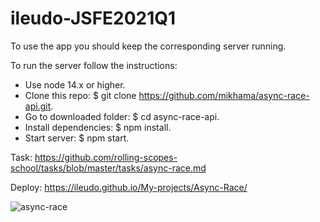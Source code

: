 # ileudo-JSFE2021Q1

To use the app you should keep the corresponding server running.

To run the server follow the instructions:

- Use node 14.x or higher.
- Clone this repo: $ git clone https://github.com/mikhama/async-race-api.git.
- Go to downloaded folder: $ cd async-race-api.
- Install dependencies: $ npm install.
- Start server: $ npm start.

Task: https://github.com/rolling-scopes-school/tasks/blob/master/tasks/async-race.md

Deploy: https://ileudo.github.io/My-projects/Async-Race/

![async-race](https://user-images.githubusercontent.com/79589513/122123209-0608f580-ce2e-11eb-98ee-8ac3b903889a.jpg)
